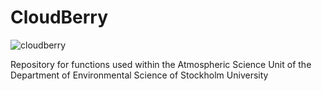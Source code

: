 # CloudBerry

![cloudberry](https://user-images.githubusercontent.com/56432521/176161635-f11d411b-6af3-46c0-a4ef-3e44881468e1.png)


Repository for functions used within the Atmospheric Science Unit of the Department of Environmental Science of Stockholm University


